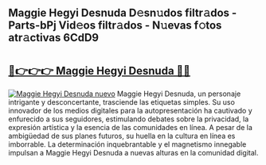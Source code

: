 ## Maggie Hegyi Desnuda D𝚎sn𝚞dos filtr𝚊dos - Parts-bPj Vid𝚎os filtr𝚊dos - N𝚞evas f𝚘tos atr𝚊ctivas 6CdD9

# <h2><a href="http://mb0zgf.tromn.icu/?c=Maggie+Hegyi+Desnuda">🔗👉👉👉 Maggie Hegyi Desnuda 🔗🔗</a></h2>

[![Maggie Hegyi Desnuda nuevo](https://i.imgur.com/pEAQMta.gif)](http://mb0zgf.tromn.icu/?c=Maggie+Hegyi+Desnuda)
Maggie Hegyi Desnuda, un personaje intrigante y desconcertante, trasciende las etiquetas simples. Su uso innovador de los medios digitales para la autopresentación ha cautivado y enfurecido a sus seguidores, estimulando debates sobre la privacidad, la expresión artística y la esencia de las comunidades en línea. A pesar de la ambigüedad de sus planes futuros, su huella en la cultura en línea es imborrable. La determinación inquebrantable y el magnetismo innegable impulsan a Maggie Hegyi Desnuda a nuevas alturas en la comunidad digital.
